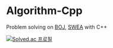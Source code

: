# Algorithm-Cpp

Problem solving on [BOJ](https://www.acmicpc.net/), [SWEA](https://swexpertacademy.com/) with C++

[![Solved.ac
프로필](http://mazassumnida.wtf/api/v2/generate_badge?boj=bjw0111)](https://solved.ac/bjw0111)